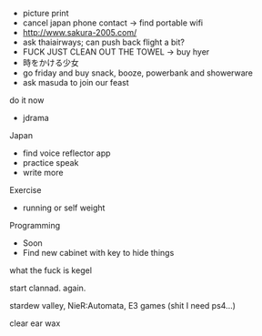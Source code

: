 - picture print
- cancel japan phone contact -> find portable wifi
- http://www.sakura-2005.com/
- ask thaiairways; can push back flight a bit?
- FUCK JUST CLEAN OUT THE TOWEL -> buy hyer
- 時をかける少女
- go friday and buy snack, booze, powerbank and showerware
- ask masuda to join our feast

do it now
- jdrama

Japan
- find voice reflector app
- practice speak
- write more

Exercise
- running or self weight

Programming
- Soon
- Find new cabinet with key to hide things

what the fuck is kegel

start clannad. again.

stardew valley, 
NieR:Automata,
E3 games (shit I need ps4...)

clear ear wax
